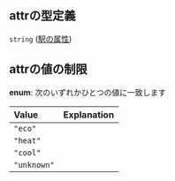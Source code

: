 ## attrの型定義

`string` ([駅の属性](line_detail-properties-登録駅リスト-駅オブジェクト路線登録-properties-駅の属性.md))

## attrの値の制限

**enum**: 次のいずれかひとつの値に一致します

| Value       | Explanation |
| :---------- | :---------- |
| `"eco"`     |             |
| `"heat"`    |             |
| `"cool"`    |             |
| `"unknown"` |             |
